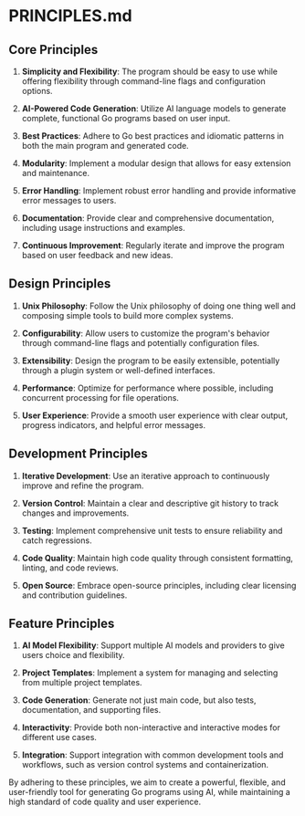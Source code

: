 # PRINCIPLES.md

## Core Principles

1. **Simplicity and Flexibility**: The program should be easy to use while offering flexibility through command-line flags and configuration options.

2. **AI-Powered Code Generation**: Utilize AI language models to generate complete, functional Go programs based on user input.

3. **Best Practices**: Adhere to Go best practices and idiomatic patterns in both the main program and generated code.

4. **Modularity**: Implement a modular design that allows for easy extension and maintenance.

5. **Error Handling**: Implement robust error handling and provide informative error messages to users.

6. **Documentation**: Provide clear and comprehensive documentation, including usage instructions and examples.

7. **Continuous Improvement**: Regularly iterate and improve the program based on user feedback and new ideas.

## Design Principles

1. **Unix Philosophy**: Follow the Unix philosophy of doing one thing well and composing simple tools to build more complex systems.

2. **Configurability**: Allow users to customize the program's behavior through command-line flags and potentially configuration files.

3. **Extensibility**: Design the program to be easily extensible, potentially through a plugin system or well-defined interfaces.

4. **Performance**: Optimize for performance where possible, including concurrent processing for file operations.

5. **User Experience**: Provide a smooth user experience with clear output, progress indicators, and helpful error messages.

## Development Principles

1. **Iterative Development**: Use an iterative approach to continuously improve and refine the program.

2. **Version Control**: Maintain a clear and descriptive git history to track changes and improvements.

3. **Testing**: Implement comprehensive unit tests to ensure reliability and catch regressions.

4. **Code Quality**: Maintain high code quality through consistent formatting, linting, and code reviews.

5. **Open Source**: Embrace open-source principles, including clear licensing and contribution guidelines.

## Feature Principles

1. **AI Model Flexibility**: Support multiple AI models and providers to give users choice and flexibility.

2. **Project Templates**: Implement a system for managing and selecting from multiple project templates.

3. **Code Generation**: Generate not just main code, but also tests, documentation, and supporting files.

4. **Interactivity**: Provide both non-interactive and interactive modes for different use cases.

5. **Integration**: Support integration with common development tools and workflows, such as version control systems and containerization.

By adhering to these principles, we aim to create a powerful, flexible, and user-friendly tool for generating Go programs using AI, while maintaining a high standard of code quality and user experience.